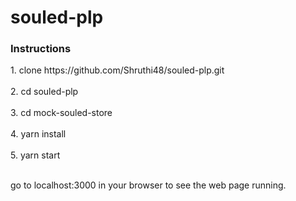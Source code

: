 # souled-plp

<h3>Instructions </h3>
1. clone https://github.com/Shruthi48/souled-plp.git<br></br>
2. cd souled-plp<br></br>
3. cd mock-souled-store<br></br>
4. yarn install<br></br>
5. yarn start<br></br>

go to localhost:3000 in your browser to see the web page running.
